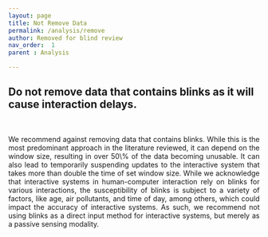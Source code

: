 ```yaml
---
layout: page
title: Not Remove Data 
permalink: /analysis/remove
author: Removed for blind review
nav_order:  1
parent : Analysis

---
```

## Do not remove data that contains blinks as it will cause interaction delays.
<br>
<p align="justify">
We recommend against removing data that contains blinks. While this is the most predominant approach in the literature reviewed, it can depend on the window size, resulting in over 50\% of the data becoming unusable. It can also lead to temporarily suspending updates to the interactive system that takes more than double the time of set window size. While we acknowledge that interactive systems in human-computer interaction rely on blinks for various interactions, the susceptibility of blinks is subject to a variety of factors, like age, air pollutants, and time of day, among others, which could impact the accuracy of interactive systems. As such, we recommend not using blinks as a direct input method for interactive systems, but merely as a passive sensing modality.

</p>